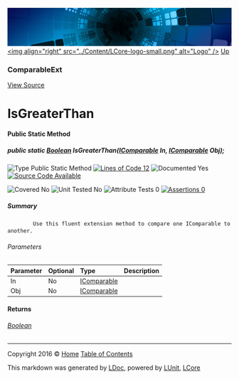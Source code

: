 ![](../Content/LCore-banner-small.png "")
[&lt;img align=&quot;right&quot; src=&quot;../Content/LCore-logo-small.png&quot; alt=&quot;Logo&quot; /&gt;](../../README.md)
[Up](ComparableExt.md)

### ComparableExt
[View Source](../Extensions/Reference%20Types/ComparableExt.cs)

# IsGreaterThan

#### Public Static Method

##### public static <a href="https://msdn.microsoft.com/en-us/library/system.boolean.aspx" alt="">Boolean</a> IsGreaterThan(<a href="https://msdn.microsoft.com/en-us/library/system.icomparable.aspx" alt="">IComparable</a> In, <a href="https://msdn.microsoft.com/en-us/library/system.icomparable.aspx" alt="">IComparable</a> Obj);

![Type Public Static Method](http://b.repl.ca/v1/Type-Public%20Static%20Method-Blue.png "") [![Lines of Code 12](http://b.repl.ca/v1/Lines%20of%20Code-12-blue.png "")](../Extensions/Reference%20Types/ComparableExt.cs#L98)    ![Documented Yes](http://b.repl.ca/v1/Documented-Yes-brightgreen.png "") [![Source Code Available](http://b.repl.ca/v1/Source%20Code-Available-brightgreen.png "")](../Extensions/Reference%20Types/ComparableExt.cs#L98)

![Covered No](http://b.repl.ca/v1/Covered-No-red.png "") ![Unit Tested No](http://b.repl.ca/v1/Unit%20Tested-No-lightgrey.png "") ![Attribute Tests 0](http://b.repl.ca/v1/Attribute%20Tests-0-lightgrey.png "") [![Assertions 0](http://b.repl.ca/v1/Assertions-0-lightgrey.png "")](../Extensions/Reference%20Types/ComparableExt.cs)

##### Summary

            Use this fluent extension method to compare one IComparable to another.
            

###### Parameters

Parameter | Optional | Type | Description
:---  | :---  | :---  | :--- 
In | No | [IComparable](https://msdn.microsoft.com/en-us/library/system.icomparable.aspx) | 
Obj | No | [IComparable](https://msdn.microsoft.com/en-us/library/system.icomparable.aspx) | 


#### Returns

###### [Boolean](https://msdn.microsoft.com/en-us/library/system.boolean.aspx)



---

Copyright 2016 &copy; [Home](../../README.md) [Table of Contents](../../TableOfContents.md)

This markdown was generated by [LDoc](https://github.com/CodeSingularity/LDoc), powered by [LUnit](https://github.com/CodeSingularity/LUnit), [LCore](https://github.com/CodeSingularity/LCore)
